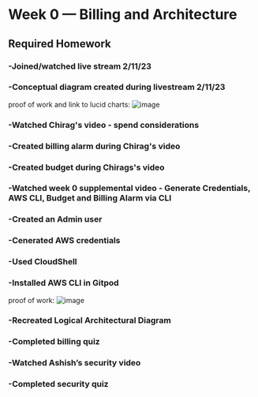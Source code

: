 # Week 0 — Billing and Architecture

## Required Homework

### -Joined/watched live stream 2/11/23
### -Conceptual diagram created during livestream 2/11/23
proof of work and link to lucid charts:
![image](https://user-images.githubusercontent.com/20332111/219785130-90f2dce8-6192-41dc-81d1-cdc8a621a723.png)

### -Watched Chirag's video - spend considerations
### -Created billing alarm during Chirag's video
### -Created budget during Chirags's video
### -Watched week 0 supplemental video - Generate Credentials, AWS CLI, Budget and Billing Alarm via CLI
### -Created an Admin user
### -Cenerated AWS credentials
### -Used CloudShell
### -Installed AWS CLI in Gitpod 
proof of work: ![image](https://user-images.githubusercontent.com/20332111/219784832-ffa030d6-661f-4d66-ab59-df5c315d411a.png)

### -Recreated Logical Architectural Diagram
### -Completed billing quiz
### -Watched Ashish’s security video
### -Completed security quiz
